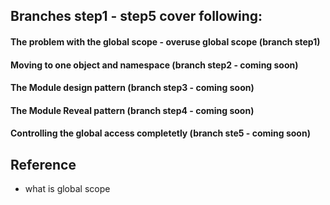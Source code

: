 ## Branches step1 - step5 cover following: 

#### The problem with the global scope - overuse global scope (branch step1)
#### Moving to one object and namespace (branch step2 - coming soon)
#### The Module design pattern (branch step3 - coming soon)
#### The Module Reveal pattern (branch step4 - coming soon)
#### Controlling the global access completetly (branch ste5 - coming soon)


## Reference

- what is global scope